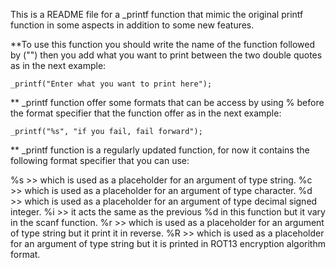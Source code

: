 This is a README file for a _printf function that mimic the original printf function in some aspects in addition to some new features.

**To use this function you should write the name of the function followed by ("") then you add what you want to print between the two double quotes as in the next example:

	_printf("Enter what you want to print here");

** _printf function offer some formats that can be access by using % before the format specifier that the function offer as in the next example:

	_printf("%s", "if you fail, fail forward");

** _printf function is a regularly updated function, for now it contains the following format specifier that you can use:

%s >> which is used as a placeholder for an argument of type string.
%c >> which is used as a placeholder for an argument of type character.
%d >> which is used as a placeholder for an argument of type decimal signed integer.
%i >> it acts the same as the previous %d in this function but it vary in the scanf function.
%r >> which is used as a placeholder for an argument of type string but it print it in reverse.
%R >> which is used as a placeholder for an argument of type string but it is printed in ROT13 encryption algorithm format.

